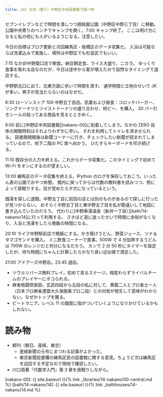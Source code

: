```yaml
---
title: 242 日目（曇り）中野区中央図書館で調べ物
---
```


セブンイレブンなどで時間を潰しつつ囲桃園公園（中野区中野三丁目）に移動。
公園中央寄りのベンチでキャンプを開く。7:00 キャンプ終了。
ここは明け方になると私の他にも人がいるようになる。注意したい。

今日の目標はブログ更新と次回練馬区・板橋区のデータ収集だ。
入浴は可能ならば洗濯込みで実施し、場所は中野区でも杉並区でもいい。

7:15 なか卯中野南口店で朝食。納豆朝定食、ライス大盛り、ニカラ。
ゆっくり食事を取れる店なのだが、今日は途中から客が増えたので自然なタイミングで退店する。

中野駅北口に出て、北東方面に歩いて時間を潰す。
通学時間と立地のせいで JK が多い。男子が見当たらないのはなぜだ。

8:30 ローソンストア 100 中野五丁目店。肌着および昼食：コロッケバーガー、リングドーナツとツイストドーナツの盛り合わせ、柿ピー、を購入。
20 パー引きシールの貼ってある商品を見るとときめく。

9:00 前に[中野区中央図書館][nakano-00]に到着してしまう。なかの ZERO 自体の開館時刻はそれよりわずかに早い。
それを利用してトイレを済ませられる。
図書館開館後は新聞コーナーに行き、チェックしたい新聞が読まれてしまっているので、地下二階の PC 席へ向かう。
ひたすらキーボードを叩き続ける。

11:10 既存分の入力を終える。これからデータ収集だ。このタイミングで初めて Wi-Fi をオンにするのが望ましい。

13:00 練馬区のデータ収集を終える。IPython のログを保存しておこう。いったん表の公園でおやつ休憩。
館内に戻ってからは代数の教科書を読みつつ、例によって居眠りする。目が覚めたら夕方になっているという。

銭湯を探しに退館。中野五丁目に前回の店とは別のものがあるので探しに行ったが見つからない。
おそらく中野五丁目と東中野五丁目を私が勘違いして地図に書き込んでいたのだろう。
代わりに[中野寿湯温泉（新井一丁目）][bath/14-nakano/14]に行って利用する。
さきほど道に迷ったせいで時間に余裕がなくなり、入浴と洗濯をしたら晩飯の時間になる。

20:10 ライフ中野駅前店で晩飯にする。かき揚げうどん、野菜ジュース、ツナ＆タマゴサンドを購入。
ミニ飲食コーナーで食事。500W で 4 分加熱するうどんは 700W のレンジだと何分になるだろう。
カンで 2 分 50 秒にタイマーを設定したが、待ち時間にちゃんと計算したらかなり良い近似値で満足した。

21:00 アドアーズ中野店。23:45 退店。
* ソウルリバース無料プレイ。初めて見るステージ。相変わらずライバルチームのプレイヤーにボコられる。
* 麻雀格闘倶楽部。玄武四段から五段の私に対して、黄龍二人とプロ雀士一人（日本プロ麻雀連盟大久保朋美プロ二段）との対局が発生して意味がわからない。なぜかトップを獲る。
* ビートマニア。レベル 11 の譜面に指がついていくようになりかけているかもしれない。

# 読み物

* 朝刊（朝日、産経、東京）
  * 産経新聞の元号にまつわる記事がよかった。
  * 東京新聞投書欄の練馬区民の図書館に関する意見。ちょうど次は練馬区を巡回する予定なので現地で確認したい。
* 川口周著『代数学入門』第 3 章を居眠りしながら。

[nakano-00]: {{ site.baseurl }}{% link _libraries/14-nakano/00-central.md %}
[bath/14-nakano/14]: {{ site.baseurl }}{% link _bathhouses/14-nakano/14.md %}
